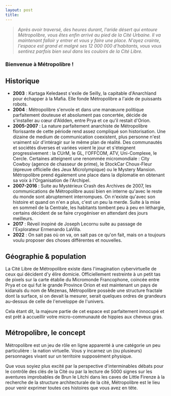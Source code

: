 ```yaml
---
layout: post
title: 
---
```


> _Après avoir traversé, des heures durant, l'aride désert qui entoure Métropolibre, vous êtes enfin arrivé au pied de la Cité Urbaine. Il va maintenant falloir y entrer et vous y faire une place. N'ayez crainte, l'espace est grand et malgré ses 12 000 000 d'habitants, vous vous sentirez parfois bien seul dans les couloirs de la Cité Libre._

### Bienvenue à Métropolibre !

## Historique

- **2003** : Kartaga Keledaest s'exile de Seilly, la capitable d'Anarchland pour échapper à la Mafia. Elle fonde Métropolibre a l'aide de puissants robots.
- **2004** : Métropolibre s'envole et dans une manœuvre politique parfaitement douteuse et absolument pas concertée, décide de s'installer au cœur d'Aldden, entre Prya et ce qu'il restait d'Orion.
- **2005-2007** : La nature parfaitement anarchiste de Métropolibre florissante de cette période rend assez compliqué son historisation. Une dizaine de medium de communication coexistent, plus personne n'est vraiment sûr d'intéragir sur le même plan de réalité. Des communautés et sociétés diverses et variées voient le jour et s'éteignent progressivement : la CUrM, le GL, l'OFFCOM, ATV, Uni-Complexe, le Cercle. Certaines atteignent une renommée micromondiale : City Cowboy (agence de chasseur de prime), le StockCar Choux-Fleur (épreuve officielle des Jeux Microlympique) ou le Mystery Mansion. Métropolibre prend également une place dans la diplomatie en obtenant sa voix à l'Organisation de l'Archipel.
- **2007-2016** : Suite au Mystérieux Crash des Archives de 2007, les communications de Métropolibre aussi bien en interne qu'avec le reste du monde sont abruptement interrompues. On n'existe qu'avec son histoire et quand on n'en a plus, c'est un peu la merde. Suite à la mise en sommeil de la Centrale, les habitants tombent peu à peu en léthargie, certains décident de se faire cryogéniser en attendant des jours meilleurs.
- **2017** : Réveil inopiné de Joseph Lecornu suite au passage de l'Explorateur Ermenando LaVilla.
- **2022** : On sait pas où on va, on sait pas ce qu'on fait, mais on a toujours voulu proposer des choses différentes et nouvelles.

## Géographie & population

<p>La Cité Libre de Métropolibre existe dans l'imagination cybervirtuelle de ceux qui décident d'y élire domicie. Officiellement restreinte à un petit tas de pixels sur la carte établie du Micromonde Francophone, coincée entre Prya et ce qui fut le grande Province Orion et est maintenant un pays de kidanals du nom de Mezenas, Métropolibre possède une structure fractale dont la surface, si on devait la mesurer, serait quelques ordres de grandeurs au-dessus de celle de l'enveloppe de l'univers.</p>
<p>Cela étant dit, la majeure partie de cet espace est parfaitement innocupé et est prêt à accueillir votre micro-communauté de hippies aux cheveux gras.</p>
      
      
## Métropolibre, le concept

<p>Métropolibre est un jeu de rôle en ligne apparenté à une catégorie un peu particulière : la nation virtuelle. Vous y incarnez un (ou plusieurs) personnages vivant sur un territoire supposément physique.</p>

<p>Que vous soyiez plus excité par la perspective d'interminables débats pour le contrôle des clés de la Cité ou par la lecture de 5000 signes sur les aventures improbables de Brun le Litchi dans les caves de Little Firenze à la recherche de la structure architecturale de la cité, Métropolibre est le lieu pour venir exprimer toutes ces histoires que vous avez en tête.</p>
